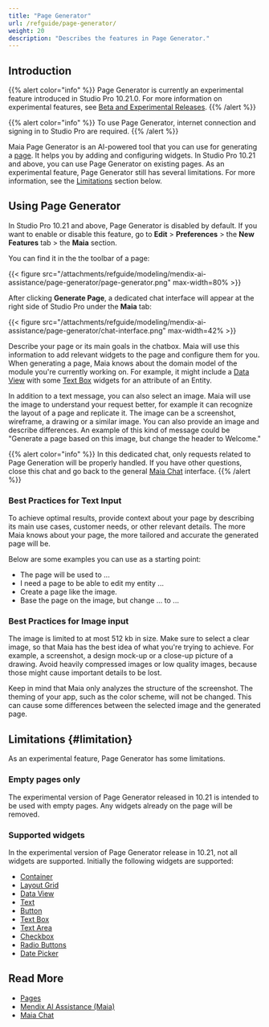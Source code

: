 ```yaml
---
title: "Page Generator"
url: /refguide/page-generator/
weight: 20
description: "Describes the features in Page Generator."
---
```


## Introduction

{{% alert color="info" %}}
Page Generator is currently an experimental feature introduced in Studio Pro 10.21.0. For more information on experimental features, see [Beta and Experimental Releases](/releasenotes/beta-features/).
{{% /alert %}}

{{% alert color="info" %}}
To use Page Generator, internet connection and signing in to Studio Pro are required.
{{% /alert %}}

Maia Page Generator is an AI-powered tool that you can use for generating a [page](/refguide/page/). It helps you by adding and configuring widgets. In Studio Pro 10.21 and above, you can use Page Generator on existing pages. As an experimental feature, Page Generator still has several limitations. For more information, see the [Limitations](#limitation) section below.

## Using Page Generator

In Studio Pro 10.21 and above, Page Generator is disabled by default. If you want to enable or disable this feature, go to **Edit** > **Preferences** > the **New Features** tab > the **Maia** section.

You can find it in the the toolbar of a page:

{{< figure src="/attachments/refguide/modeling/mendix-ai-assistance/page-generator/page-generator.png" max-width=80% >}}

After clicking **Generate Page**, a dedicated chat interface will appear at the right side of Studio Pro under the **Maia** tab:

{{< figure src="/attachments/refguide/modeling/mendix-ai-assistance/page-generator/chat-interface.png" max-width=42% >}}

Describe your page or its main goals in the chatbox. Maia will use this information to add relevant widgets to the page and configure them for you. When generating a page, Maia knows about the domain model of the module you're currently working on. For example, it might include a [Data View](/refguide/data-view) with some [Text Box](/refguide/text-box) widgets for an attribute of an Entity.

In addition to a text message, you can also select an image. Maia will use the image to understand your request better, for example it can recognize the layout of a page and replicate it. The image can be a screenshot, wireframe, a drawing or a similar image.
You can also provide an image and describe differences. An example of this kind of message could be "Generate a page based on this image, but change the header to Welcome."

{{% alert color="info" %}}
In this dedicated chat, only requests related to Page Generation will be properly handled. If you have other questions, close this chat and go back to the general [Maia Chat](/refguide/maia-chat/) interface.
{{% /alert %}}

### Best Practices for Text Input

To achieve optimal results, provide context about your page by describing its main use cases, customer needs, or other relevant details. The more Maia knows about your page, the more tailored and accurate the generated page will be.

Below are some examples you can use as a starting point:

* The page will be used to ...
* I need a page to be able to edit my entity ...
* Create a page like the image.
* Base the page on the image, but change ... to ...

### Best Practices for Image input

The image is limited to at most 512 kb in size. Make sure to select a clear image, so that Maia has the best idea of what you're trying to achieve. For example, a screenshot, a design mock-up or a close-up picture of a drawing. Avoid heavily compressed images or low quality images, because those might cause important details to be lost.

Keep in mind that Maia only analyzes the structure of the screenshot. The theming of your app, such as the color scheme, will not be changed. This can cause some differences between the selected image and the generated page.

## Limitations {#limitation}

As an experimental feature, Page Generator has some limitations.

### Empty pages only

The experimental version of Page Generator released in 10.21 is intended to be used with empty pages. Any widgets already on the page will be removed.

### Supported widgets

In the experimental version of Page Generator release in 10.21, not all widgets are supported. Initially the following widgets are supported:

* [Container](/refguide/container)
* [Layout Grid](/refguide/layout-grid)
* [Data View](/refguide/data-view)
* [Text](/refguide/text)
* [Button](/refguide/button-widgets)
* [Text Box](/refguide/text-box)
* [Text Area](/refguide/text-area)
* [Checkbox](/refguide/checkbox)
* [Radio Buttons](/refguide/radio-buttons)
* [Date Picker](/refguide/date-picker)

## Read More

* [Pages](/refguide/page/)
* [Mendix AI Assistance (Maia)](/refguide/mendix-ai-assistance/)
* [Maia Chat](/refguide/maia-chat/)
